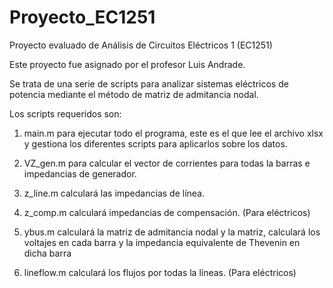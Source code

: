 # Proyecto_EC1251
Proyecto evaluado de Análisis de Circuitos Eléctricos 1 (EC1251)

Este proyecto fue asignado por el profesor Luis Andrade.

Se trata de una serie de scripts para analizar sistemas eléctricos de potencia mediante el método de matriz de admitancia nodal.

Los scripts requeridos son:

1. main.m para ejecutar todo el programa, este es el que lee el archivo xlsx y gestiona los diferentes scripts para aplicarlos sobre los datos.

2. VZ_gen.m para calcular el vector de corrientes para todas la
barras e impedancias de generador.

3. z_line.m calculará las impedancias de línea.

4. z_comp.m calculará impedancias de compensación. (Para eléctricos)

5. ybus.m calculará la matriz de admitancia nodal y la matriz, calculará los voltajes en cada barra y la impedancia equivalente de Thevenin en dicha barra

6. lineflow.m calculará los flujos por todas la líneas. (Para eléctricos)
